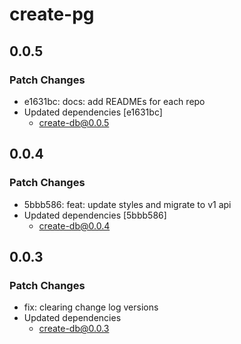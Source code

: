 # create-pg

## 0.0.5

### Patch Changes

- e1631bc: docs: add READMEs for each repo
- Updated dependencies [e1631bc]
  - create-db@0.0.5

## 0.0.4

### Patch Changes

- 5bbb586: feat: update styles and migrate to v1 api
- Updated dependencies [5bbb586]
  - create-db@0.0.4

## 0.0.3

### Patch Changes

- fix: clearing change log versions
- Updated dependencies
  - create-db@0.0.3
